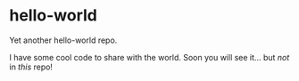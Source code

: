 # hello-world
Yet another hello-world repo.

I have some cool code to share with the world.  Soon you will see it... but *not* in *this* repo!
